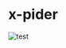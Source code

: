 # x-pider

![test](https://github.com/legoc/x-pidgr/assets/32006404/b1ab49ec-a2a6-4c23-ae56-cd646195c90d](https://article.biliimg.com/bfs/article/16a6783407a4a691a61b2ac2be99d8f5ef7910dc.jpg)https://article.biliimg.com/bfs/article/16a6783407a4a691a61b2ac2be99d8f5ef7910dc.jpg)
